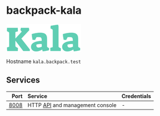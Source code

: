 # backpack-kala

![Kala](../../doc/assets/logos/kala.png)

Hostname `kala.backpack.test`

## Services

| Port | Service | Credentials
| ---: | :------ | :----------
| [8008](http://kala.backpack.test:8008/) | HTTP [API](https://github.com/ajvb/kala#api-v1-docs) and management console | -

